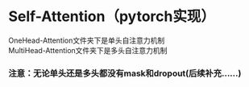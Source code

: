 # Self-Attention（pytorch实现）
OneHead-Attention文件夹下是单头自注意力机制  
MultiHead-Attention文件夹下是多头自注意力机制
### 注意：无论单头还是多头都没有mask和dropout(后续补充......)
